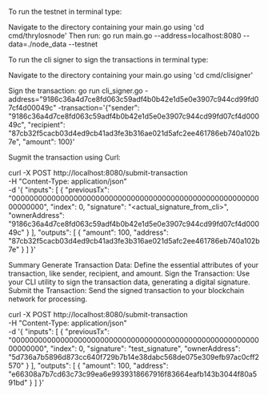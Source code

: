 To run the testnet in terminal type:

Navigate to the directory containing your main.go using 'cd cmd/thrylosnode'
Then run: go run main.go --address=localhost:8080 --data=./node_data --testnet

To run the cli signer to sign the transactions in terminal type:

Navigate to the directory containing your main.go using 'cd cmd/clisigner'

Sign the transaction: go run cli_signer.go -address="9186c36a4d7ce8fd063c59adf4b0b42e1d5e0e3907c944cd99fd07cf4d00049c" -transaction='{"sender": "9186c36a4d7ce8fd063c59adf4b0b42e1d5e0e3907c944cd99fd07cf4d00049c", "recipient": "87cb32f5cacb03d4ed9cb41ad3fe3b316ae021d5afc2ee461786eb740a102b7e", "amount": 100}'

Sugmit the transaction using Curl:

curl -X POST http://localhost:8080/submit-transaction \
-H "Content-Type: application/json" \
-d '{
  "inputs": [
    {
      "previousTx": "0000000000000000000000000000000000000000000000000000000000000000",
      "index": 0,
      "signature": "<actual_signature_from_cli>",
      "ownerAddress": "9186c36a4d7ce8fd063c59adf4b0b42e1d5e0e3907c944cd99fd07cf4d00049c"
    }
  ],
  "outputs": [
    {
      "amount": 100,
      "address": "87cb32f5cacb03d4ed9cb41ad3fe3b316ae021d5afc2ee461786eb740a102b7e"
    }
  ]
}'

Summary
Generate Transaction Data: Define the essential attributes of your transaction, like sender, recipient, and amount.
Sign the Transaction: Use your CLI utility to sign the transaction data, generating a digital signature.
Submit the Transaction: Send the signed transaction to your blockchain network for processing.



curl -X POST http://localhost:8080/submit-transaction \
-H "Content-Type: application/json" \
-d '{
  "inputs": [
    {
      "previousTx": "0000000000000000000000000000000000000000000000000000000000000000",
      "index": 0,
      "signature": "test_signature",
      "ownerAddress": "5d736a7b5896d873cc640f729b7b14e38dabc568de075e309efb97ac0cff2570"
    }
  ],
  "outputs": [
    {
      "amount": 100,
      "address": "e66308a7b7cd63c73c99ea6e9939318667916f83664eafb143b3044f80a591bd"
    }
  ]
}'
